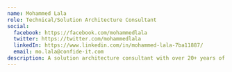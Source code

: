 ```yaml
---
name: Mohammed Lala
role: Technical/Solution Architecture Consultant
social:
  facebook: https://facebook.com/mohammedlala
  twitter: https://twitter.com/mohammedlala
  linkedIn: https://www.linkedin.com/in/mohammed-lala-7ba11887/
  email: mo.lala@confide-it.com
description: A solution architecture consultant with over 20+ years of experience within the field.
---
```

